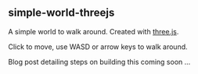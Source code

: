 ## simple-world-threejs

A simple world to walk around. Created with [three.js](http://threejs.org).

Click to move, use WASD or arrow keys to walk around.

Blog post detailing steps on building this coming soon ...

